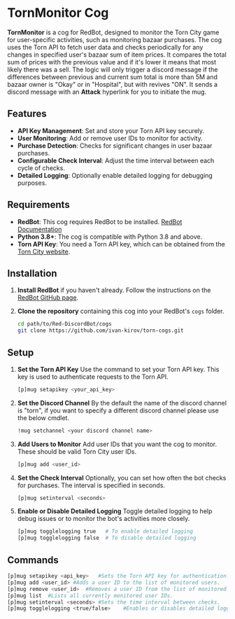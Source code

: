 # TornMonitor Cog

**TornMonitor** is a cog for RedBot, designed to monitor the Torn City game for user-specific activities, such as monitoring bazaar purchases. The cog uses the Torn API to fetch user data and checks periodically for any changes in specified user's bazaar sum of item prices. It compares the total sum of prices with the previous value and if it's lower it means that most likely there was a sell. The logic will only trigger a discord message if the differences between previous and current sum total is more than 5M and bazaar owner is "Okay" or in "Hospital", but with revives "ON". It sends a discord message with an **Attack** hyperlink for you to initiate the mug.

## Features

- **API Key Management**: Set and store your Torn API key securely.
- **User Monitoring**: Add or remove user IDs to monitor for activity.
- **Purchase Detection**: Checks for significant changes in user bazaar purchases.
- **Configurable Check Interval**: Adjust the time interval between each cycle of checks.
- **Detailed Logging**: Optionally enable detailed logging for debugging purposes.

## Requirements

- **RedBot**: This cog requires RedBot to be installed. [RedBot Documentation](https://docs.discord.red/)
- **Python 3.8+**: The cog is compatible with Python 3.8 and above.
- **Torn API Key**: You need a Torn API key, which can be obtained from the [Torn City website](https://www.torn.com).

## Installation

1. **Install RedBot** if you haven't already. Follow the instructions on the [RedBot GitHub page](https://github.com/Cog-Creators/Red-DiscordBot).

2. **Clone the repository** containing this cog into your RedBot's `cogs` folder.

   ```bash
   cd path/to/Red-DiscordBot/cogs
   git clone https://github.com/ivan-kirov/torn-cogs.git

## Setup

1. **Set the Torn API Key** Use the command to set your Torn API key. This key is used to authenticate requests to the Torn API.
   ```bash
   [p]mug setapikey <your_api_key>
2. **Set the Discord Channel** By the default the name of the discord channel is "torn", if you want to specify a different discord channel please use the below cmdlet.
   ```bash
   !mug setchannel <your discord channel name>

3.  **Add Users to Monitor** Add user IDs that you want the cog to monitor. These should be valid Torn City user IDs.
    ```bash
    [p]mug add <user_id>
    
4. **Set the Check Interval**  Optionally, you can set how often the bot checks for purchases. The interval is specified in seconds.
   ```bash
   [p]mug setinterval <seconds>

5. **Enable or Disable Detailed Logging** Toggle detailed logging to help debug issues or to monitor the bot's activities more closely.
   ```bash
   [p]mug togglelogging true   # To enable detailed logging
   [p]mug togglelogging false  # To disable detailed logging
   

## Commands

   ```bash
   [p]mug setapikey <api_key>	#Sets the Torn API key for authentication.
   [p]mug add <user_id>	#Adds a user ID to the list of monitored users.
   [p]mug remove <user_id>	#Removes a user ID from the list of monitored users.
   [p]mug list	#Lists all currently monitored user IDs.
   [p]mug setinterval <seconds>	#Sets the time interval between checks.
   [p]mug togglelogging <true/false>	#Enables or disables detailed logging.
